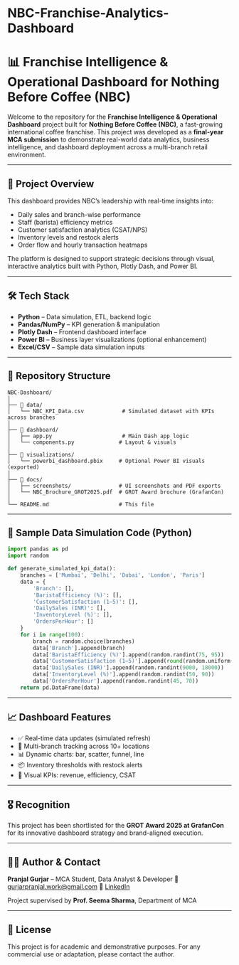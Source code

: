 # NBC-Franchise-Analytics-Dashboard
# 📊 Franchise Intelligence & Operational Dashboard for Nothing Before Coffee (NBC)

Welcome to the repository for the **Franchise Intelligence & Operational Dashboard** project built for **Nothing Before Coffee (NBC)**, a fast-growing international coffee franchise. This project was developed as a **final-year MCA submission** to demonstrate real-world data analytics, business intelligence, and dashboard deployment across a multi-branch retail environment.

---

## 📌 Project Overview

This dashboard provides NBC’s leadership with real-time insights into:

* Daily sales and branch-wise performance
* Staff (barista) efficiency metrics
* Customer satisfaction analytics (CSAT/NPS)
* Inventory levels and restock alerts
* Order flow and hourly transaction heatmaps

The platform is designed to support strategic decisions through visual, interactive analytics built with Python, Plotly Dash, and Power BI.

---

## 🛠️ Tech Stack

* **Python** – Data simulation, ETL, backend logic
* **Pandas/NumPy** – KPI generation & manipulation
* **Plotly Dash** – Frontend dashboard interface
* **Power BI** – Business layer visualizations (optional enhancement)
* **Excel/CSV** – Sample data simulation inputs

---

## 📁 Repository Structure

```
NBC-Dashboard/
│
├── 📂 data/
│   └── NBC_KPI_Data.csv            # Simulated dataset with KPIs across branches
│
├── 📂 dashboard/
│   ├── app.py                      # Main Dash app logic
│   └── components.py              # Layout & visuals
│
├── 📂 visualizations/
│   └── powerbi_dashboard.pbix     # Optional Power BI visuals (exported)
│
├── 📂 docs/
│   ├── screenshots/               # UI screenshots and PDF exports
│   └── NBC_Brochure_GROT2025.pdf  # GROT Award brochure (GrafanCon)
│
└── README.md                      # This file
```

---

## 🧪 Sample Data Simulation Code (Python)

```python
import pandas as pd
import random

def generate_simulated_kpi_data():
    branches = ['Mumbai', 'Delhi', 'Dubai', 'London', 'Paris']
    data = {
        'Branch': [],
        'BaristaEfficiency (%)': [],
        'CustomerSatisfaction (1–5)': [],
        'DailySales (INR)': [],
        'InventoryLevel (%)': [],
        'OrdersPerHour': []
    }
    for i in range(100):
        branch = random.choice(branches)
        data['Branch'].append(branch)
        data['BaristaEfficiency (%)'].append(random.randint(75, 95))
        data['CustomerSatisfaction (1–5)'].append(round(random.uniform(4.0, 4.9), 1))
        data['DailySales (INR)'].append(random.randint(9000, 18000))
        data['InventoryLevel (%)'].append(random.randint(50, 90))
        data['OrdersPerHour'].append(random.randint(45, 70))
    return pd.DataFrame(data)
```

---

## 📈 Dashboard Features

* ✅ Real-time data updates (simulated refresh)
* 📍 Multi-branch tracking across 10+ locations
* 📊 Dynamic charts: bar, scatter, funnel, line
* 📦 Inventory thresholds with restock alerts
* 🎯 Visual KPIs: revenue, efficiency, CSAT

---

## 🎖️ Recognition

This project has been shortlisted for the **GROT Award 2025 at GrafanCon** for its innovative dashboard strategy and brand-aligned execution.

---

## 👨‍💻 Author & Contact

**Pranjal Gurjar** – MCA Student, Data Analyst & Developer
📧 [gurjarpranjal.work@gmail.com](mailto:gurjarpranjal.work@gmail.com)
🔗 [LinkedIn](https://linkedin.com/in/pranjalgurjar)

Project supervised by **Prof. Seema Sharma**, Department of MCA

---

## 📄 License

This project is for academic and demonstrative purposes. For any commercial use or adaptation, please contact the author.


